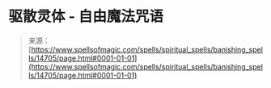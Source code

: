 <!--yml

分类: 未分类

日期: 2024-06-12 18:53:43

-->

# 驱散灵体 - 自由魔法咒语

> 来源：[https://www.spellsofmagic.com/spells/spiritual_spells/banishing_spells/14705/page.html#0001-01-01](https://www.spellsofmagic.com/spells/spiritual_spells/banishing_spells/14705/page.html#0001-01-01)
